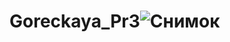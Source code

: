 # Goreckaya_Pr3![Снимок](https://user-images.githubusercontent.com/99527352/174424178-9b67aa76-fce9-4dee-8e77-826e3b114b43.PNG)
